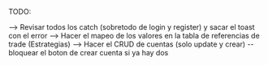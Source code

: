 TODO: 

  --> Revisar todos los catch (sobretodo de login y register) y sacar el toast con el error
  --> Hacer el mapeo de los valores en la tabla de referencias de trade (Estrategias)
  --> Hacer el CRUD de cuentas (solo update y crear) -- bloquear el boton de crear cuenta si ya hay dos